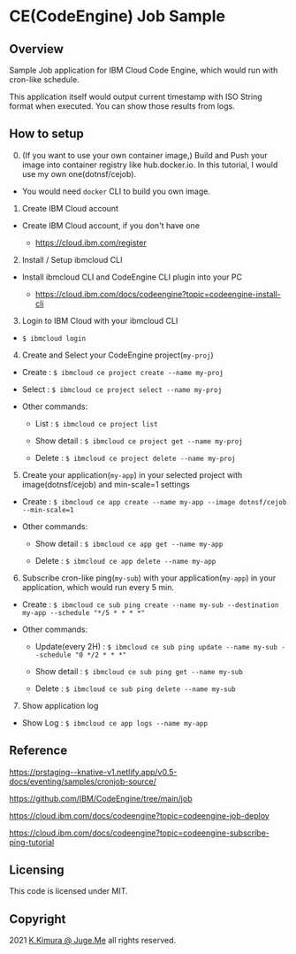 # CE(CodeEngine) Job Sample


## Overview

Sample Job application for IBM Cloud Code Engine, which would run with cron-like schedule.

This application itself would output current timestamp with ISO String format when executed. You can show those results from logs.


## How to setup

0. (If you want to use your own container image,) Build and Push your image into container registry like hub.docker.io. In this tutorial, I would use my own one(dotnsf/cejob).

  - You would need `docker` CLI to build you own image.

1. Create IBM Cloud account

  - Create IBM Cloud account, if you don't have one

    - https://cloud.ibm.com/register

2. Install / Setup ibmcloud CLI

  - Install ibmcloud CLI and CodeEngine CLI plugin into your PC
  
    - https://cloud.ibm.com/docs/codeengine?topic=codeengine-install-cli

3. Login to IBM Cloud with your ibmcloud CLI

  - `$ ibmcloud login`

4. Create and Select your CodeEngine project(`my-proj`)

  - Create : `$ ibmcloud ce project create --name my-proj`

  - Select : `$ ibmcloud ce project select --name my-proj`

  - Other commands:

    - List : `$ ibmcloud ce project list`

    - Show detail : `$ ibmcloud ce project get --name my-proj`

    - Delete : `$ ibmcloud ce project delete --name my-proj`

5. Create your application(`my-app`) in your selected project with image(dotnsf/cejob) and min-scale=1 settings

  - Create : `$ ibmcloud ce app create --name my-app --image dotnsf/cejob --min-scale=1`

  - Other commands:

    - Show detail : `$ ibmcloud ce app get --name my-app`

    - Delete : `$ ibmcloud ce app delete --name my-app`

6. Subscribe cron-like ping(`my-sub`) with your application(`my-app`) in your application, which would run every 5 min.

  - Create : `$ ibmcloud ce sub ping create --name my-sub --destination my-app --schedule "*/5 * * * *"`

  - Other commands:

    - Update(every 2H) : `$ ibmcloud ce sub ping update --name my-sub --schedule "0 */2 * * *"`

    - Show detail : `$ ibmcloud ce sub ping get --name my-sub`

    - Delete : `$ ibmcloud ce sub ping delete --name my-sub`

7. Show application log

  - Show Log : `$ ibmcloud ce app logs --name my-app`


## Reference

https://prstaging--knative-v1.netlify.app/v0.5-docs/eventing/samples/cronjob-source/

https://github.com/IBM/CodeEngine/tree/main/job

https://cloud.ibm.com/docs/codeengine?topic=codeengine-job-deploy

https://cloud.ibm.com/docs/codeengine?topic=codeengine-subscribe-ping-tutorial


## Licensing

This code is licensed under MIT.


## Copyright

2021  [K.Kimura @ Juge.Me](https://github.com/dotnsf) all rights reserved.
